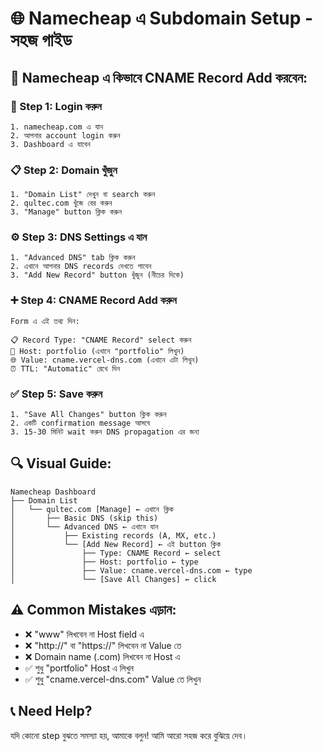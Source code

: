 # 🌐 Namecheap এ Subdomain Setup - সহজ গাইড

## 📱 Namecheap এ কিভাবে CNAME Record Add করবেন:

### 🔐 Step 1: Login করুন
```
1. namecheap.com এ যান
2. আপনার account login করুন
3. Dashboard এ যাবেন
```

### 📋 Step 2: Domain খুঁজুন
```
1. "Domain List" দেখুন বা search করুন
2. qultec.com খুঁজে বের করুন
3. "Manage" button ক্লিক করুন
```

### ⚙️ Step 3: DNS Settings এ যান
```
1. "Advanced DNS" tab ক্লিক করুন
2. এখানে আপনার DNS records দেখতে পাবেন
3. "Add New Record" button খুঁজুন (নীচের দিকে)
```

### ➕ Step 4: CNAME Record Add করুন
```
Form এ এই তথ্য দিন:

📋 Record Type: "CNAME Record" select করুন
📝 Host: portfolio (এখানে "portfolio" লিখুন)
🌐 Value: cname.vercel-dns.com (এখানে এটা লিখুন)
⏰ TTL: "Automatic" রেখে দিন
```

### ✅ Step 5: Save করুন
```
1. "Save All Changes" button ক্লিক করুন
2. একটি confirmation message আসবে
3. 15-30 মিনিট wait করুন DNS propagation এর জন্য
```

## 🔍 Visual Guide:

```
Namecheap Dashboard
├── Domain List
│   └── qultec.com [Manage] ← এখানে ক্লিক
│       ├── Basic DNS (skip this)
│       └── Advanced DNS ← এখানে যান
│           ├── Existing records (A, MX, etc.)
│           └── [Add New Record] ← এই button ক্লিক
│               ├── Type: CNAME Record ← select
│               ├── Host: portfolio ← type
│               ├── Value: cname.vercel-dns.com ← type
│               └── [Save All Changes] ← click
```

## ⚠️ Common Mistakes এড়ান:
- ❌ "www" লিখবেন না Host field এ
- ❌ "http://" বা "https://" লিখবেন না Value তে
- ❌ Domain name (.com) লিখবেন না Host এ
- ✅ শুধু "portfolio" Host এ লিখুন
- ✅ শুধু "cname.vercel-dns.com" Value তে লিখুন

## 📞 Need Help?
যদি কোনো step বুঝতে সমস্যা হয়, আমাকে বলুন! আমি আরো সহজ করে বুঝিয়ে দেব।
